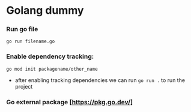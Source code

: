 # Golang dummy

### Run go file
`go run filename.go`

### Enable dependency tracking:
`go mod init packagename/other_name`
- after enabling tracking dependencies we can run `go run .` to run the project

### Go external package [https://pkg.go.dev/]
